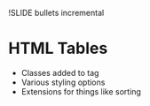 !SLIDE bullets incremental
# HTML Tables
* Classes added to <table> tag
* Various styling options
* Extensions for things like sorting
